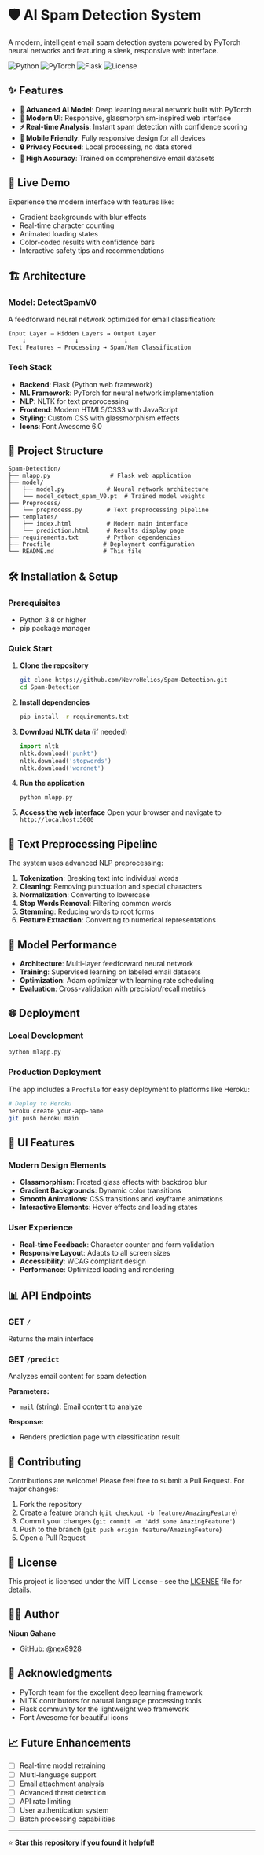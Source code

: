 # 🛡️ AI Spam Detection System

A modern, intelligent email spam detection system powered by PyTorch neural networks and featuring a sleek, responsive web interface.

![Python](https://img.shields.io/badge/Python-3.8+-blue.svg)
![PyTorch](https://img.shields.io/badge/PyTorch-2.0+-red.svg)
![Flask](https://img.shields.io/badge/Flask-2.0+-green.svg)
![License](https://img.shields.io/badge/License-MIT-yellow.svg)

## ✨ Features

- **🧠 Advanced AI Model**: Deep learning neural network built with PyTorch
- **🎨 Modern UI**: Responsive, glassmorphism-inspired web interface
- **⚡ Real-time Analysis**: Instant spam detection with confidence scoring
- **📱 Mobile Friendly**: Fully responsive design for all devices
- **🔒 Privacy Focused**: Local processing, no data stored
- **🎯 High Accuracy**: Trained on comprehensive email datasets

## 🚀 Live Demo

Experience the modern interface with features like:
- Gradient backgrounds with blur effects
- Real-time character counting
- Animated loading states
- Color-coded results with confidence bars
- Interactive safety tips and recommendations

## 🏗️ Architecture

### Model: DetectSpamV0
A feedforward neural network optimized for email classification:

```
Input Layer → Hidden Layers → Output Layer
    ↓              ↓             ↓
Text Features → Processing → Spam/Ham Classification
```

### Tech Stack
- **Backend**: Flask (Python web framework)
- **ML Framework**: PyTorch for neural network implementation
- **NLP**: NLTK for text preprocessing
- **Frontend**: Modern HTML5/CSS3 with JavaScript
- **Styling**: Custom CSS with glassmorphism effects
- **Icons**: Font Awesome 6.0

## 📁 Project Structure

```
Spam-Detection/
├── mlapp.py                 # Flask web application
├── model/
│   ├── model.py            # Neural network architecture
│   └── model_detect_spam_V0.pt  # Trained model weights
├── Preprocess/
│   └── preprocess.py       # Text preprocessing pipeline
├── templates/
│   ├── index.html          # Modern main interface
│   └── prediction.html     # Results display page
├── requirements.txt        # Python dependencies
├── Procfile               # Deployment configuration
└── README.md              # This file
```

## 🛠️ Installation & Setup

### Prerequisites
- Python 3.8 or higher
- pip package manager

### Quick Start

1. **Clone the repository**
   ```bash
   git clone https://github.com/NevroHelios/Spam-Detection.git
   cd Spam-Detection
   ```

2. **Install dependencies**
   ```bash
   pip install -r requirements.txt
   ```

3. **Download NLTK data** (if needed)
   ```python
   import nltk
   nltk.download('punkt')
   nltk.download('stopwords')
   nltk.download('wordnet')
   ```

4. **Run the application**
   ```bash
   python mlapp.py
   ```

5. **Access the web interface**
   Open your browser and navigate to `http://localhost:5000`

## 🔧 Text Preprocessing Pipeline

The system uses advanced NLP preprocessing:

1. **Tokenization**: Breaking text into individual words
2. **Cleaning**: Removing punctuation and special characters
3. **Normalization**: Converting to lowercase
4. **Stop Words Removal**: Filtering common words
5. **Stemming**: Reducing words to root forms
6. **Feature Extraction**: Converting to numerical representations

## 🎯 Model Performance

- **Architecture**: Multi-layer feedforward neural network
- **Training**: Supervised learning on labeled email datasets
- **Optimization**: Adam optimizer with learning rate scheduling
- **Evaluation**: Cross-validation with precision/recall metrics

## 🌐 Deployment

### Local Development
```bash
python mlapp.py
```

### Production Deployment
The app includes a `Procfile` for easy deployment to platforms like Heroku:

```bash
# Deploy to Heroku
heroku create your-app-name
git push heroku main
```

## 🎨 UI Features

### Modern Design Elements
- **Glassmorphism**: Frosted glass effects with backdrop blur
- **Gradient Backgrounds**: Dynamic color transitions
- **Smooth Animations**: CSS transitions and keyframe animations
- **Interactive Elements**: Hover effects and loading states

### User Experience
- **Real-time Feedback**: Character counter and form validation
- **Responsive Layout**: Adapts to all screen sizes
- **Accessibility**: WCAG compliant design
- **Performance**: Optimized loading and rendering

## 📊 API Endpoints

### GET `/`
Returns the main interface

### GET `/predict`
Analyzes email content for spam detection

**Parameters:**
- `mail` (string): Email content to analyze

**Response:**
- Renders prediction page with classification result

## 🤝 Contributing

Contributions are welcome! Please feel free to submit a Pull Request. For major changes:

1. Fork the repository
2. Create a feature branch (`git checkout -b feature/AmazingFeature`)
3. Commit your changes (`git commit -m 'Add some AmazingFeature'`)
4. Push to the branch (`git push origin feature/AmazingFeature`)
5. Open a Pull Request

## 📝 License

This project is licensed under the MIT License - see the [LICENSE](LICENSE) file for details.

## 👨‍💻 Author

**Nipun Gahane**
- GitHub: [@nex8928](https://github.com/nex8928)

## 🙏 Acknowledgments

- PyTorch team for the excellent deep learning framework
- NLTK contributors for natural language processing tools
- Flask community for the lightweight web framework
- Font Awesome for beautiful icons

## 📈 Future Enhancements

- [ ] Real-time model retraining
- [ ] Multi-language support
- [ ] Email attachment analysis
- [ ] Advanced threat detection
- [ ] API rate limiting
- [ ] User authentication system
- [ ] Batch processing capabilities

---

⭐ **Star this repository if you found it helpful!**